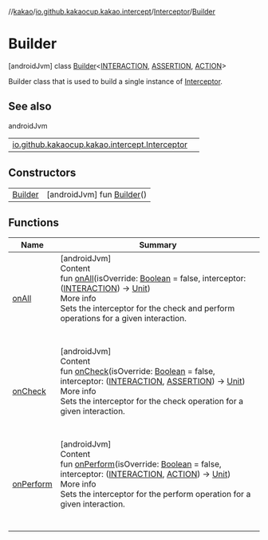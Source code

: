 //[kakao](../../../../index.md)/[io.github.kakaocup.kakao.intercept](../../index.md)/[Interceptor](../index.md)/[Builder](index.md)



# Builder  
 [androidJvm] class [Builder](index.md)<[INTERACTION](index.md), [ASSERTION](index.md), [ACTION](index.md)>

Builder class that is used to build a single instance of [Interceptor](../index.md).

   


## See also  
  
androidJvm  
  
| | |
|---|---|
| <a name="io.github.kakaocup.kakao.intercept/Interceptor.Builder///PointingToDeclaration/"></a>[io.github.kakaocup.kakao.intercept.Interceptor](../index.md)| <a name="io.github.kakaocup.kakao.intercept/Interceptor.Builder///PointingToDeclaration/"></a>|
  


## Constructors  
  
| | |
|---|---|
| <a name="io.github.kakaocup.kakao.intercept/Interceptor.Builder/Builder/#/PointingToDeclaration/"></a>[Builder](-builder.md)| <a name="io.github.kakaocup.kakao.intercept/Interceptor.Builder/Builder/#/PointingToDeclaration/"></a> [androidJvm] fun [Builder](-builder.md)()   <br>|


## Functions  
  
|  Name |  Summary | 
|---|---|
| <a name="io.github.kakaocup.kakao.intercept/Interceptor.Builder/onAll/#kotlin.Boolean#kotlin.Function1[TypeParam(bounds=[kotlin.Any?]),kotlin.Unit]/PointingToDeclaration/"></a>[onAll](on-all.md)| <a name="io.github.kakaocup.kakao.intercept/Interceptor.Builder/onAll/#kotlin.Boolean#kotlin.Function1[TypeParam(bounds=[kotlin.Any?]),kotlin.Unit]/PointingToDeclaration/"></a>[androidJvm]  <br>Content  <br>fun [onAll](on-all.md)(isOverride: [Boolean](https://kotlinlang.org/api/latest/jvm/stdlib/kotlin/-boolean/index.html) = false, interceptor: ([INTERACTION](index.md)) -> [Unit](https://kotlinlang.org/api/latest/jvm/stdlib/kotlin/-unit/index.html))  <br>More info  <br>Sets the interceptor for the check and perform operations for a given interaction.  <br><br><br>|
| <a name="io.github.kakaocup.kakao.intercept/Interceptor.Builder/onCheck/#kotlin.Boolean#kotlin.Function2[TypeParam(bounds=[kotlin.Any?]),TypeParam(bounds=[kotlin.Any?]),kotlin.Unit]/PointingToDeclaration/"></a>[onCheck](on-check.md)| <a name="io.github.kakaocup.kakao.intercept/Interceptor.Builder/onCheck/#kotlin.Boolean#kotlin.Function2[TypeParam(bounds=[kotlin.Any?]),TypeParam(bounds=[kotlin.Any?]),kotlin.Unit]/PointingToDeclaration/"></a>[androidJvm]  <br>Content  <br>fun [onCheck](on-check.md)(isOverride: [Boolean](https://kotlinlang.org/api/latest/jvm/stdlib/kotlin/-boolean/index.html) = false, interceptor: ([INTERACTION](index.md), [ASSERTION](index.md)) -> [Unit](https://kotlinlang.org/api/latest/jvm/stdlib/kotlin/-unit/index.html))  <br>More info  <br>Sets the interceptor for the check operation for a given interaction.  <br><br><br>|
| <a name="io.github.kakaocup.kakao.intercept/Interceptor.Builder/onPerform/#kotlin.Boolean#kotlin.Function2[TypeParam(bounds=[kotlin.Any?]),TypeParam(bounds=[kotlin.Any?]),kotlin.Unit]/PointingToDeclaration/"></a>[onPerform](on-perform.md)| <a name="io.github.kakaocup.kakao.intercept/Interceptor.Builder/onPerform/#kotlin.Boolean#kotlin.Function2[TypeParam(bounds=[kotlin.Any?]),TypeParam(bounds=[kotlin.Any?]),kotlin.Unit]/PointingToDeclaration/"></a>[androidJvm]  <br>Content  <br>fun [onPerform](on-perform.md)(isOverride: [Boolean](https://kotlinlang.org/api/latest/jvm/stdlib/kotlin/-boolean/index.html) = false, interceptor: ([INTERACTION](index.md), [ACTION](index.md)) -> [Unit](https://kotlinlang.org/api/latest/jvm/stdlib/kotlin/-unit/index.html))  <br>More info  <br>Sets the interceptor for the perform operation for a given interaction.  <br><br><br>|

